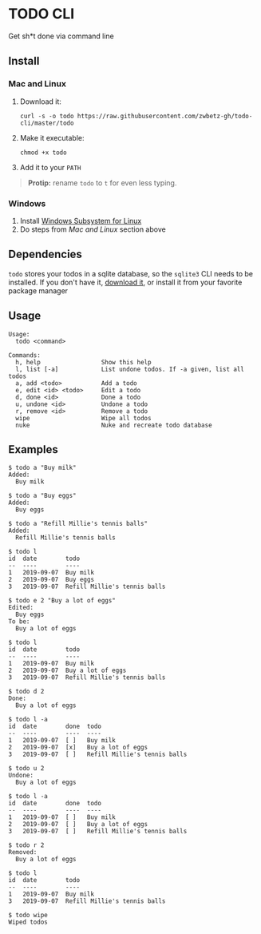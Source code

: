 # TODO CLI

Get sh*t done via command line

## Install

### Mac and Linux

1. Download it:
    ```
    curl -s -o todo https://raw.githubusercontent.com/zwbetz-gh/todo-cli/master/todo
    ```
1. Make it executable:
    ```
    chmod +x todo
    ```
1. Add it to your `PATH`

> **Protip:** rename `todo` to `t` for even less typing. 

### Windows

1. Install [Windows Subsystem for Linux](https://docs.microsoft.com/en-us/windows/wsl/install-win10)
1. Do steps from _Mac and Linux_ section above

## Dependencies

`todo` stores your todos in a sqlite database, so the `sqlite3` CLI needs to be installed. If you don't have it, [download it](https://www.sqlite.org/download.html), or install it from your favorite package manager

## Usage

```
Usage:
  todo <command>

Commands:
  h, help                 Show this help
  l, list [-a]            List undone todos. If -a given, list all todos
  a, add <todo>           Add a todo
  e, edit <id> <todo>     Edit a todo
  d, done <id>            Done a todo
  u, undone <id>          Undone a todo
  r, remove <id>          Remove a todo
  wipe                    Wipe all todos
  nuke                    Nuke and recreate todo database
```

## Examples

```
$ todo a "Buy milk"
Added:
  Buy milk

$ todo a "Buy eggs"
Added:
  Buy eggs

$ todo a "Refill Millie's tennis balls"
Added:
  Refill Millie's tennis balls

$ todo l
id  date        todo
--  ----        ----
1   2019-09-07  Buy milk
2   2019-09-07  Buy eggs
3   2019-09-07  Refill Millie's tennis balls

$ todo e 2 "Buy a lot of eggs"
Edited:
  Buy eggs
To be:
  Buy a lot of eggs

$ todo l
id  date        todo
--  ----        ----
1   2019-09-07  Buy milk
2   2019-09-07  Buy a lot of eggs
3   2019-09-07  Refill Millie's tennis balls

$ todo d 2
Done:
  Buy a lot of eggs

$ todo l -a
id  date        done  todo
--  ----        ----  ----
1   2019-09-07  [ ]   Buy milk
2   2019-09-07  [x]   Buy a lot of eggs
3   2019-09-07  [ ]   Refill Millie's tennis balls

$ todo u 2
Undone:
  Buy a lot of eggs

$ todo l -a
id  date        done  todo
--  ----        ----  ----
1   2019-09-07  [ ]   Buy milk
2   2019-09-07  [ ]   Buy a lot of eggs
3   2019-09-07  [ ]   Refill Millie's tennis balls

$ todo r 2
Removed:
  Buy a lot of eggs

$ todo l
id  date        todo
--  ----        ----
1   2019-09-07  Buy milk
3   2019-09-07  Refill Millie's tennis balls

$ todo wipe
Wiped todos
```
